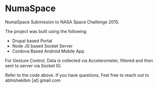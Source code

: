 # NumaSpace
NumaSpace Submission to NASA Space Challenge 2015.

The project was built using the following
<ul>
<li>Drupal based Portal</li>
<li>Node JS based Socket Server</li>
<li>Cordova Based Android Mobile App</li>
</ul>

For Gesture Control, Data is collected via Accelerometer, filtered and then sent to server via Socket IO.

Refer to the code above. If you have questions, Feel free to reach out to abhishekibm [at] gmail.com
